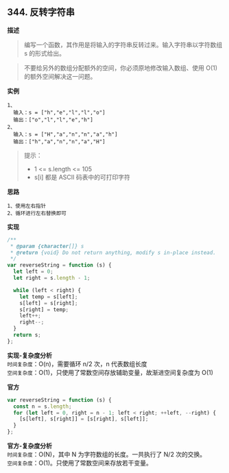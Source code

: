 ## 344. 反转字符串

**描述**

> 编写一个函数，其作用是将输入的字符串反转过来。输入字符串以字符数组 s 的形式给出。

> 不要给另外的数组分配额外的空间，你必须原地修改输入数组、使用 O(1) 的额外空间解决这一问题。

**实例**

```
1、
  输入：s = ["h","e","l","l","o"]
  输出：["o","l","l","e","h"]
2、
  输入：s = ["H","a","n","n","a","h"]
  输出：["h","a","n","n","a","H"]
```

> 提示：
>
> - 1 <= s.length <= 105
> - s[i] 都是 ASCII 码表中的可打印字符

**思路**

```
1、使用左右指针
2、循环进行左右替换即可
```

**实现**

```js
/**
 * @param {character[]} s
 * @return {void} Do not return anything, modify s in-place instead.
 */
var reverseString = function (s) {
  let left = 0;
  let right = s.length - 1;

  while (left < right) {
    let temp = s[left];
    s[left] = s[right];
    s[right] = temp;
    left++;
    right--;
  }
  return s;
};
```

**实现-复杂度分析**  
`时间复杂度`：O(n)，需要循环 n/2 次，n 代表数组长度  
`空间复杂度`：O(1)，只使用了常数空间存放辅助变量，故渐进空间复杂度为 O(1)

**官方**

```js
var reverseString = function (s) {
  const n = s.length;
  for (let left = 0, right = n - 1; left < right; ++left, --right) {
    [s[left], s[right]] = [s[right], s[left]];
  }
};
```

**官方-复杂度分析**  
`时间复杂度`：O(N)，其中 N 为字符数组的长度。一共执行了 N/2 次的交换。  
`空间复杂度`：O(1)。只使用了常数空间来存放若干变量。
